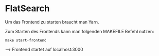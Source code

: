 # FlatSearch


Um das Frontend zu starten braucht man Yarn.

Zum Starten des Frontends kann man folgenden MAKEFILE Befehl nutzen:

```make start-frontend```


--> Frontend startet auf localhost:3000
